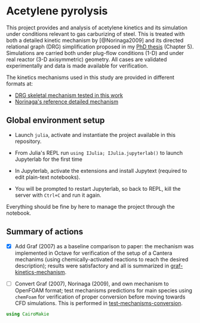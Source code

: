 # Acetylene pyrolysis


This project provides and analysis of acetylene kinetics and its simulation under conditions relevant to gas carburizing of steel. This is treated with both a detailed kinetic mechanism by [@Norinaga2009] and its directed relational graph (DRG) simplification proposed in my [PhD thesis](http://docnum.univ-lorraine.fr/public/DDOC_T_2017_0158_DAL_MAZ_SILVA.pdf) (Chapter 5). Simulations are carried both under plug-flow conditions (1-D) and under real reactor (3-D axisymmetric) geometry. All cases are validated experimentally and data is made available for verification.

The kinetics mechanisms used in this study are provided in different formats at:

- [DRG skeletal mechanism tested in this work](https://github.com/wallytutor/learning-by-teaching/tree/main/references/kinetics/dalmazsi_2017_sk41)
- [Norinaga's reference detailed mechanism](https://github.com/wallytutor/learning-by-teaching/tree/main/references/kinetics/norinaga_2009)


## Global environment setup

- Launch `julia`, activate and instantiate the project available in this repository.

- From Julia's REPL run `using IJulia; IJulia.jupyterlab()` to launch Jupyterlab for the first time

- In Jupyterlab, activate the extensions and install Jupytext (required to edit plain-text notebooks).

- You will be prompted to restart Jupyterlab, so back to REPL, kill the server with `Ctrl+C` and run it again.

Everything should be fine by here to manage the project through the notebook.


## Summary of actions

- [x] Add Graf (2007) as a baseline comparison to paper: the mechanism was implemented in Octave for verification of the setup of a Cantera mechanims (using chemically-activated reactions to reach the desired description); results were satisfactory and all is summarized in [graf-kinetics-mechanism](notebooks/graf-kinetics-mechanism.md).

- [ ] Convert Graf (2007), Norinaga (2009), and own mechanism to OpenFOAM format; test mechanisms predictions for main species using `chemFoam` for verification of proper conversion before moving towards CFD simulations. This is performed in [test-mechanisms-conversion](notebooks/test-mechanisms-conversion.md).


```julia
using CairoMakie
```

